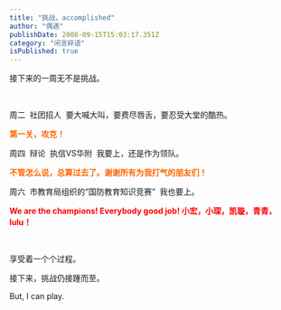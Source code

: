 ```yaml
---
title: "挑战，accomplished"
author: "偶遇"
publishDate: 2008-09-15T15:03:17.351Z
category: "闲言碎语"
isPublished: true
---
```


<P>接下来的一周无不是挑战。</P>
<P>&nbsp;</P>
<P>周二&nbsp; 社团招人&nbsp; 要大喊大叫，要费尽唇舌，要忍受大堂的酷热。</P>
<P><FONT color=#ff6600><STRONG>第一关，攻克！</STRONG></FONT></P>
<P>周四&nbsp; 辩论&nbsp; 执信VS华附&nbsp; 我要上，还是作为领队。</P>
<P><FONT color=#ff6600><STRONG>不管怎么说，总算过去了。谢谢所有为我打气的朋友们！</STRONG></FONT></P>
<P>周六&nbsp; 市教育局组织的“国防教育知识竞赛”&nbsp; 我也要上。</P>
<P><STRONG><FONT color=#ff0000>We are the champions! Everybody good job! 小宏，小琛，凯璇，青青，lulu！</FONT></STRONG></P>
<P>&nbsp;</P>
<P>享受着一个个过程。</P>
<P>接下来，挑战仍接踵而至。</P>
<P>But, I can play.</P>